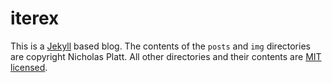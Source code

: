 iterex
======

This is a [Jekyll][1] based blog. The contents of the `posts` and `img`
directories are copyright Nicholas Platt. All other directories and their
contents are [MIT licensed][2].

[1]:https://github.com/mojombo/jekyll
[2]:http://opensource.org/licenses/MIT
